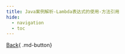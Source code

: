 ```yaml
---
title: Java案例解析-Lambda表达式的使用-方法引用
hide:
  - navigation
  - toc
---
```


[Back](/Java_Guide){ .md-button}